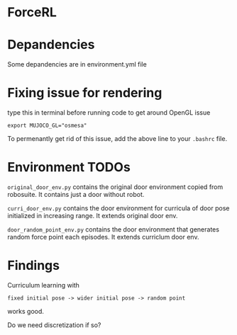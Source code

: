 # ForceRL


# Depandencies
Some depandencies are in environment.yml file

# Fixing issue for rendering

type this in terminal before running code to get around OpenGL issue

```export MUJOCO_GL="osmesa"```

To permenantly get rid of this issue, add the above line to your ```.bashrc``` file. 

# Environment TODOs

`original_door_env.py` contains the original door environment copied from robosuite. It contains just a door without robot.

`curri_door_env.py` contains the door environment for curricula of door pose initialized in increasing range. It extends original door env.

`door_random_point_env.py` contains the door environment that generates random force point each episodes. It extends curriclum door env. 



# Findings

Curriculum learning with 

```
fixed initial pose -> wider initial pose -> random point
```

works good.

Do we need discretization if so?